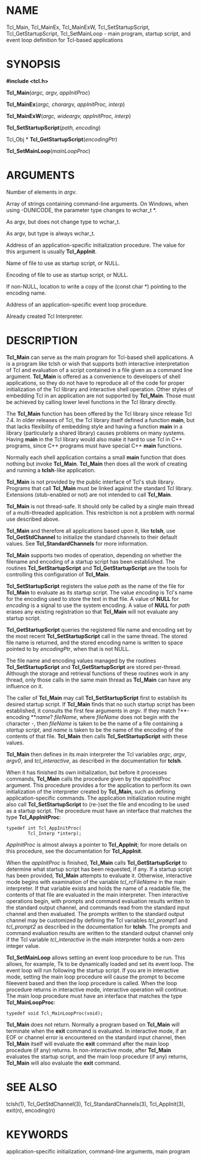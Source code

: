 # NAME

Tcl_Main, Tcl_MainEx, Tcl_MainExW, Tcl_SetStartupScript,
Tcl_GetStartupScript, Tcl_SetMainLoop - main program, startup script,
and event loop definition for Tcl-based applications

# SYNOPSIS

**#include \<tcl.h\>**

**Tcl_Main**(*argc, argv, appInitProc*)

**Tcl_MainEx**(*argc, charargv, appInitProc, interp*)

**Tcl_MainExW**(*argc, wideargv, appInitProc, interp*)

**Tcl_SetStartupScript**(*path, encoding*)

Tcl_Obj \* **Tcl_GetStartupScript**(*encodingPtr*)

**Tcl_SetMainLoop**(*mainLoopProc*)

# ARGUMENTS

Number of elements in *argv*.

Array of strings containing command-line arguments. On Windows, when
using -DUNICODE, the parameter type changes to wchar_t \*.

As argv, but does not change type to wchar_t.

As argv, but type is always wchar_t.

Address of an application-specific initialization procedure. The value
for this argument is usually **Tcl_AppInit**.

Name of file to use as startup script, or NULL.

Encoding of file to use as startup script, or NULL.

If non-NULL, location to write a copy of the (const char \*) pointing to
the encoding name.

Address of an application-specific event loop procedure.

Already created Tcl Interpreter.

# DESCRIPTION

**Tcl_Main** can serve as the main program for Tcl-based shell
applications. A is a program like tclsh or wish that supports both
interactive interpretation of Tcl and evaluation of a script contained
in a file given as a command line argument. **Tcl_Main** is offered as a
convenience to developers of shell applications, so they do not have to
reproduce all of the code for proper initialization of the Tcl library
and interactive shell operation. Other styles of embedding Tcl in an
application are not supported by **Tcl_Main**. Those must be achieved by
calling lower level functions in the Tcl library directly.

The **Tcl_Main** function has been offered by the Tcl library since
release Tcl 7.4. In older releases of Tcl, the Tcl library itself
defined a function **main**, but that lacks flexibility of embedding
style and having a function **main** in a library (particularly a shared
library) causes problems on many systems. Having **main** in the Tcl
library would also make it hard to use Tcl in C++ programs, since C++
programs must have special C++ **main** functions.

Normally each shell application contains a small **main** function that
does nothing but invoke **Tcl_Main**. **Tcl_Main** then does all the
work of creating and running a **tclsh**-like application.

**Tcl_Main** is not provided by the public interface of Tcl\'s stub
library. Programs that call **Tcl_Main** must be linked against the
standard Tcl library. Extensions (stub-enabled or not) are not intended
to call **Tcl_Main**.

**Tcl_Main** is not thread-safe. It should only be called by a single
main thread of a multi-threaded application. This restriction is not a
problem with normal use described above.

**Tcl_Main** and therefore all applications based upon it, like
**tclsh**, use **Tcl_GetStdChannel** to initialize the standard channels
to their default values. See **Tcl_StandardChannels** for more
information.

**Tcl_Main** supports two modes of operation, depending on whether the
filename and encoding of a startup script has been established. The
routines **Tcl_SetStartupScript** and **Tcl_GetStartupScript** are the
tools for controlling this configuration of **Tcl_Main**.

**Tcl_SetStartupScript** registers the value *path* as the name of the
file for **Tcl_Main** to evaluate as its startup script. The value
*encoding* is Tcl\'s name for the encoding used to store the text in
that file. A value of **NULL** for *encoding* is a signal to use the
system encoding. A value of **NULL** for *path* erases any existing
registration so that **Tcl_Main** will not evaluate any startup script.

**Tcl_GetStartupScript** queries the registered file name and encoding
set by the most recent **Tcl_SetStartupScript** call in the same thread.
The stored file name is returned, and the stored encoding name is
written to space pointed to by *encodingPtr*, when that is not NULL.

The file name and encoding values managed by the routines
**Tcl_SetStartupScript** and **Tcl_GetStartupScript** are stored
per-thread. Although the storage and retrieval functions of these
routines work in any thread, only those calls in the same main thread as
**Tcl_Main** can have any influence on it.

The caller of **Tcl_Main** may call **Tcl_SetStartupScript** first to
establish its desired startup script. If **Tcl_Main** finds that no such
startup script has been established, it consults the first few arguments
in *argv*. If they match ?**-encoding ***name*? *fileName*, where
*fileName* does not begin with the character *-*, then *fileName* is
taken to be the name of a file containing a *startup script*, and *name*
is taken to be the name of the encoding of the contents of that file.
**Tcl_Main** then calls **Tcl_SetStartupScript** with these values.

**Tcl_Main** then defines in its main interpreter the Tcl variables
*argc*, *argv*, *argv0*, and *tcl_interactive*, as described in the
documentation for **tclsh**.

When it has finished its own initialization, but before it processes
commands, **Tcl_Main** calls the procedure given by the *appInitProc*
argument. This procedure provides a for the application to perform its
own initialization of the interpreter created by **Tcl_Main**, such as
defining application-specific commands. The application initialization
routine might also call **Tcl_SetStartupScript** to (re-)set the file
and encoding to be used as a startup script. The procedure must have an
interface that matches the type **Tcl_AppInitProc**:

    typedef int Tcl_AppInitProc(
            Tcl_Interp *interp);

*AppInitProc* is almost always a pointer to **Tcl_AppInit**; for more
details on this procedure, see the documentation for **Tcl_AppInit**.

When the *appInitProc* is finished, **Tcl_Main** calls
**Tcl_GetStartupScript** to determine what startup script has been
requested, if any. If a startup script has been provided, **Tcl_Main**
attempts to evaluate it. Otherwise, interactive mode begins with
examination of the variable *tcl_rcFileName* in the main interpreter. If
that variable exists and holds the name of a readable file, the contents
of that file are evaluated in the main interpreter. Then interactive
operations begin, with prompts and command evaluation results written to
the standard output channel, and commands read from the standard input
channel and then evaluated. The prompts written to the standard output
channel may be customized by defining the Tcl variables *tcl_prompt1*
and *tcl_prompt2* as described in the documentation for **tclsh**. The
prompts and command evaluation results are written to the standard
output channel only if the Tcl variable *tcl_interactive* in the main
interpreter holds a non-zero integer value.

**Tcl_SetMainLoop** allows setting an event loop procedure to be run.
This allows, for example, Tk to be dynamically loaded and set its event
loop. The event loop will run following the startup script. If you are
in interactive mode, setting the main loop procedure will cause the
prompt to become fileevent based and then the loop procedure is called.
When the loop procedure returns in interactive mode, interactive
operation will continue. The main loop procedure must have an interface
that matches the type **Tcl_MainLoopProc**:

    typedef void Tcl_MainLoopProc(void);

**Tcl_Main** does not return. Normally a program based on **Tcl_Main**
will terminate when the **exit** command is evaluated. In interactive
mode, if an EOF or channel error is encountered on the standard input
channel, then **Tcl_Main** itself will evaluate the **exit** command
after the main loop procedure (if any) returns. In non-interactive mode,
after **Tcl_Main** evaluates the startup script, and the main loop
procedure (if any) returns, **Tcl_Main** will also evaluate the **exit**
command.

# SEE ALSO

tclsh(1), Tcl_GetStdChannel(3), Tcl_StandardChannels(3), Tcl_AppInit(3),
exit(n), encoding(n)

# KEYWORDS

application-specific initialization, command-line arguments, main
program
